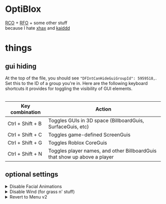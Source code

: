 # OptiBlox

[RCO](https://github.com/L8X/Roblox-Client-Optimizer) + [RFO](https://github.com/rbxflags/Flags) + some other stuff<br>
because I hate [xhax](https://github.com/L8X) and [kaiddd](https://github.com/kaiddd)


# things

## gui hiding

At the top of the file, you should see `"DFIntCanHideGuiGroupId": 5959518,`.<br>
Set this to the ID of a group you're in. Here are the following keyboard shortcuts it provides for toggling the visibility of GUI elements.<br><br>

| Key combination |	Action |
| --------------- | ------ |
| Ctrl + Shift + B | Toggles GUIs in 3D space (BillboardGuis, SurfaceGuis, etc) |
| Ctrl + Shift + C | Toggles game-defined ScreenGuis |
| Ctrl + Shift + G | Toggles Roblox CoreGuis |
| Ctrl + Shift + N | Toggles player names, and other BillboardGuis that show up above a player |

## optional settings

<details>
<summary>Disable Facial Animations</summary>

```json
"FFlagEnableBetaFacialAnimation2": false,
"FFlagFacialAnimationSupport1": false,
"FFlagEnableCameraByDefault": false,
"DFFlagVideoCaptureServiceEnabled": false,
"FFlagAvatarChatSettingsEnabled2": false,
"FFlagFacialAnimationStreamingServiceUserSettingsOptInVideo": false,
"FFlagFacialAnimationStreamingServiceUniverseSettingsEnableVideo": false,
"FFlagFacialAnimationStreamingServiceUserSettingsOptInAudio": false,
"FFlagFacialAnimationStreamingServiceUniverseSettingsEnableAudio": false,
"DFFlagAvatarChatServiceUserPermissionsAudioOptIn": false,
"DFFlagAvatarChatServiceUserPermissionsAudioEligible": false,
"FFlagVoiceChatServiceManagerUseAvatarChat": false,
"FFlagAvatarChatServiceExposeClientFeaturesForVoiceChat": false,
```
</details>

<details>
<summary>Disable Wind (for grass n' stuff)</summary>

```json
"FFlagGlobalWindRendering": false,
```
</details>

<details>
<summary>Revert to Menu v2</summary>

To change from v4 to v2, find these flags and set them all to false.<br>
```json
"FFlagEnableMenuModernizationABTest": false,
"FFlagEnableMenuModernizationABTest2": false,
"FFlagEnableV3MenuABTest3": false,
"FFlagEnableMenuControlsABTest": false,
"FFlagEnableInGameMenuControls": true,
"FFlagDisableNewIGMinDUA": true,
```
</details>